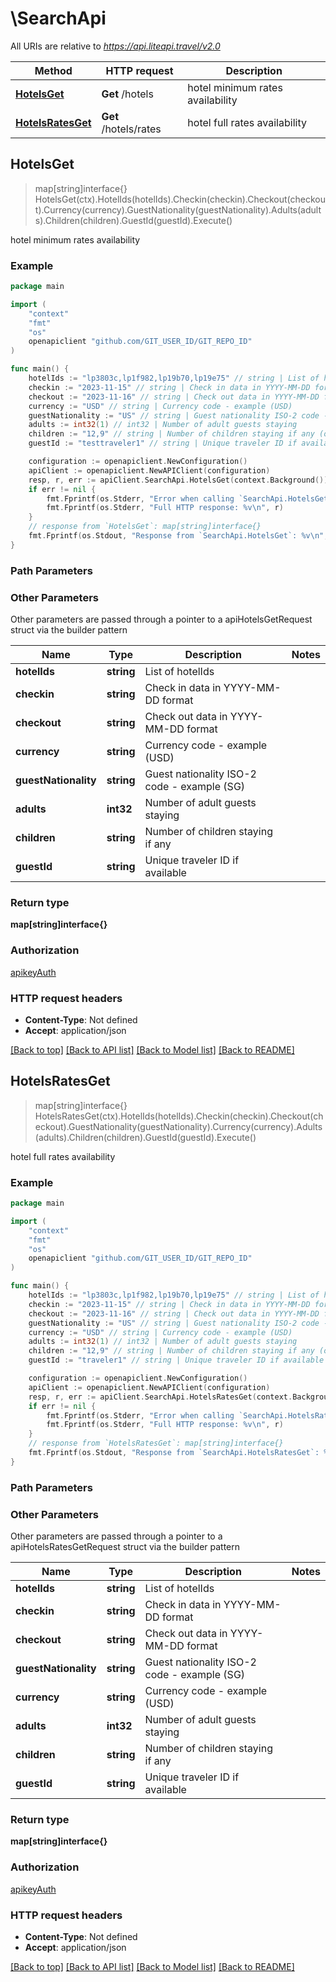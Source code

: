 # \SearchApi

All URIs are relative to *https://api.liteapi.travel/v2.0*

Method | HTTP request | Description
------------- | ------------- | -------------
[**HotelsGet**](SearchApi.md#HotelsGet) | **Get** /hotels | hotel minimum rates availability
[**HotelsRatesGet**](SearchApi.md#HotelsRatesGet) | **Get** /hotels/rates | hotel full rates availability



## HotelsGet

> map[string]interface{} HotelsGet(ctx).HotelIds(hotelIds).Checkin(checkin).Checkout(checkout).Currency(currency).GuestNationality(guestNationality).Adults(adults).Children(children).GuestId(guestId).Execute()

hotel minimum rates availability



### Example

```go
package main

import (
    "context"
    "fmt"
    "os"
    openapiclient "github.com/GIT_USER_ID/GIT_REPO_ID"
)

func main() {
    hotelIds := "lp3803c,lp1f982,lp19b70,lp19e75" // string | List of hotelIds
    checkin := "2023-11-15" // string | Check in data in YYYY-MM-DD format
    checkout := "2023-11-16" // string | Check out data in YYYY-MM-DD format
    currency := "USD" // string | Currency code - example (USD)
    guestNationality := "US" // string | Guest nationality ISO-2 code - example (SG)
    adults := int32(1) // int32 | Number of adult guests staying
    children := "12,9" // string | Number of children staying if any (optional)
    guestId := "testtraveler1" // string | Unique traveler ID if available (optional)

    configuration := openapiclient.NewConfiguration()
    apiClient := openapiclient.NewAPIClient(configuration)
    resp, r, err := apiClient.SearchApi.HotelsGet(context.Background()).HotelIds(hotelIds).Checkin(checkin).Checkout(checkout).Currency(currency).GuestNationality(guestNationality).Adults(adults).Children(children).GuestId(guestId).Execute()
    if err != nil {
        fmt.Fprintf(os.Stderr, "Error when calling `SearchApi.HotelsGet``: %v\n", err)
        fmt.Fprintf(os.Stderr, "Full HTTP response: %v\n", r)
    }
    // response from `HotelsGet`: map[string]interface{}
    fmt.Fprintf(os.Stdout, "Response from `SearchApi.HotelsGet`: %v\n", resp)
}
```

### Path Parameters



### Other Parameters

Other parameters are passed through a pointer to a apiHotelsGetRequest struct via the builder pattern


Name | Type | Description  | Notes
------------- | ------------- | ------------- | -------------
 **hotelIds** | **string** | List of hotelIds | 
 **checkin** | **string** | Check in data in YYYY-MM-DD format | 
 **checkout** | **string** | Check out data in YYYY-MM-DD format | 
 **currency** | **string** | Currency code - example (USD) | 
 **guestNationality** | **string** | Guest nationality ISO-2 code - example (SG) | 
 **adults** | **int32** | Number of adult guests staying | 
 **children** | **string** | Number of children staying if any | 
 **guestId** | **string** | Unique traveler ID if available | 

### Return type

**map[string]interface{}**

### Authorization

[apikeyAuth](../README.md#apikeyAuth)

### HTTP request headers

- **Content-Type**: Not defined
- **Accept**: application/json

[[Back to top]](#) [[Back to API list]](../README.md#documentation-for-api-endpoints)
[[Back to Model list]](../README.md#documentation-for-models)
[[Back to README]](../README.md)


## HotelsRatesGet

> map[string]interface{} HotelsRatesGet(ctx).HotelIds(hotelIds).Checkin(checkin).Checkout(checkout).GuestNationality(guestNationality).Currency(currency).Adults(adults).Children(children).GuestId(guestId).Execute()

hotel full rates availability



### Example

```go
package main

import (
    "context"
    "fmt"
    "os"
    openapiclient "github.com/GIT_USER_ID/GIT_REPO_ID"
)

func main() {
    hotelIds := "lp3803c,lp1f982,lp19b70,lp19e75" // string | List of hotelIds
    checkin := "2023-11-15" // string | Check in data in YYYY-MM-DD format
    checkout := "2023-11-16" // string | Check out data in YYYY-MM-DD format
    guestNationality := "US" // string | Guest nationality ISO-2 code - example (SG)
    currency := "USD" // string | Currency code - example (USD)
    adults := int32(1) // int32 | Number of adult guests staying
    children := "12,9" // string | Number of children staying if any (optional)
    guestId := "traveler1" // string | Unique traveler ID if available (optional)

    configuration := openapiclient.NewConfiguration()
    apiClient := openapiclient.NewAPIClient(configuration)
    resp, r, err := apiClient.SearchApi.HotelsRatesGet(context.Background()).HotelIds(hotelIds).Checkin(checkin).Checkout(checkout).GuestNationality(guestNationality).Currency(currency).Adults(adults).Children(children).GuestId(guestId).Execute()
    if err != nil {
        fmt.Fprintf(os.Stderr, "Error when calling `SearchApi.HotelsRatesGet``: %v\n", err)
        fmt.Fprintf(os.Stderr, "Full HTTP response: %v\n", r)
    }
    // response from `HotelsRatesGet`: map[string]interface{}
    fmt.Fprintf(os.Stdout, "Response from `SearchApi.HotelsRatesGet`: %v\n", resp)
}
```

### Path Parameters



### Other Parameters

Other parameters are passed through a pointer to a apiHotelsRatesGetRequest struct via the builder pattern


Name | Type | Description  | Notes
------------- | ------------- | ------------- | -------------
 **hotelIds** | **string** | List of hotelIds | 
 **checkin** | **string** | Check in data in YYYY-MM-DD format | 
 **checkout** | **string** | Check out data in YYYY-MM-DD format | 
 **guestNationality** | **string** | Guest nationality ISO-2 code - example (SG) | 
 **currency** | **string** | Currency code - example (USD) | 
 **adults** | **int32** | Number of adult guests staying | 
 **children** | **string** | Number of children staying if any | 
 **guestId** | **string** | Unique traveler ID if available | 

### Return type

**map[string]interface{}**

### Authorization

[apikeyAuth](../README.md#apikeyAuth)

### HTTP request headers

- **Content-Type**: Not defined
- **Accept**: application/json

[[Back to top]](#) [[Back to API list]](../README.md#documentation-for-api-endpoints)
[[Back to Model list]](../README.md#documentation-for-models)
[[Back to README]](../README.md)

